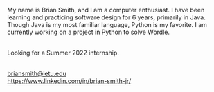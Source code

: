 My name is Brian Smith, and I am a computer enthusiast. I have been learning and practicing 
software design for 6 years, primarily in Java. Though Java is my most familiar language, Python is my favorite.
I am currently working on a project in Python to solve Wordle. <br><br>

Looking for a Summer 2022 internship.<br><br>

briansmith@letu.edu<br>
https://www.linkedin.com/in/brian-smith-jr/
